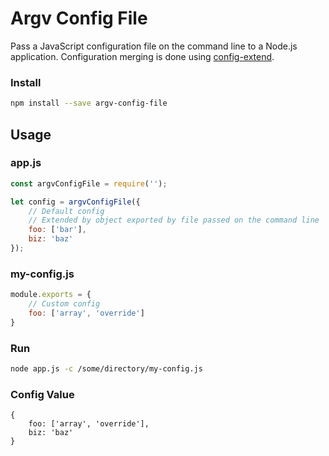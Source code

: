 Argv Config File
================

Pass a JavaScript configuration file on the command line to a Node.js application. Configuration merging is done using [config-extend](https://www.npmjs.com/package/config-extend).

### Install

````bash
npm install --save argv-config-file
````


Usage
-------

### app.js

````javascript
const argvConfigFile = require('');

let config = argvConfigFile({
	// Default config
	// Extended by object exported by file passed on the command line
	foo: ['bar'],
	biz: 'baz'
});
````


### my-config.js

````javascript
module.exports = {
	// Custom config
	foo: ['array', 'override']
}
````


### Run

````bash
node app.js -c /some/directory/my-config.js
````


### Config Value

````
{
	foo: ['array', 'override'],
	biz: 'baz'
}
````
